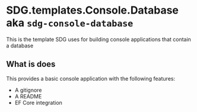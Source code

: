 # SDG.templates.Console.Database aka `sdg-console-database`

This is the template SDG uses for building console applications that contain a database

## What is does

This provides a basic console application with the following features:

- A gitignore
- A README
- EF Core integration
